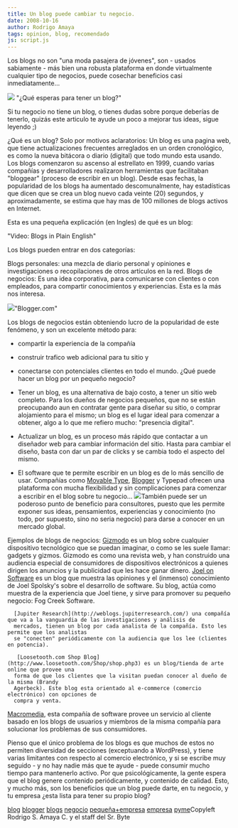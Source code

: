 ```yaml
---
title: Un blog puede cambiar tu negocio.
date: 2008-10-16
author: Rodrigo Amaya
tags: opinion, blog, recomendado
js: script.js
---
```


Los blogs no son "una moda pasajera de jóvenes", son - usados sabiamente -
      más bien una robusta plataforma en donde virtualmente cualquier tipo de negocios, puede
      cosechar beneficios casi inmediatamente...

[![](http://2.bp.blogspot.com/_ayvorITawE4/SPgEdoxR1aI/AAAAAAAABV4/NbrTeg1uuCA/s320/blog-blogging.jpg)](http://2.bp.blogspot.com/_ayvorITawE4/SPgEdoxR1aI/AAAAAAAABV4/NbrTeg1uuCA/s1600-h/blog-blogging.jpg)
"¿Qué esperas para tener un blog?"

Si tu negocio no tiene un blog, o tienes dudas sobre porque
      deberías de tenerlo, quizás este articulo te ayude un poco a mejorar tus ideas, sigue leyendo
      ;)

¿Qué es un
      blog?
Solo por motivos aclaratorios: Un blog es una pagina web, que
      tiene actualizaciones frecuentes arreglados en un orden cronológico, es como la nueva bitácora
      o diario (digital) que todo mundo esta usando. Los blogs comenzaron su ascenso al estrellato
      en 1999, cuando varias compañías y desarrolladores realizaron herramientas que facilitaban
      "bloggear" (proceso de escribir en un blog). Desde esas fechas, la popularidad de los blogs ha
      aumentado descomunalmente, hay estadísticas que dicen que se crea un blog nuevo cada veinte
      (20) segundos, y aproximadamente, se estima que hay mas de 100 millones de blogs activos en
      Internet.

Esta es una pequeña explicación (en Ingles) de qué es un
      blog:

"Video: Blogs in Plain
      English"

Los blogs pueden entrar en
      dos categorías:

Blogs personales: una mezcla de diario personal y opiniones e
      investigaciones o recopilaciones de otros artículos en la red.
Blogs de negocios: Es una idea corporativa, para
      comunicarse con clientes o con empleados, para compartir conocimientos y experiencias. Esta es
      la más nos interesa.

[![](http://3.bp.blogspot.com/_ayvorITawE4/SPgC9UZPEII/AAAAAAAABVw/-nXElrmKygY/s320/BloggerHomePage.png)](http://3.bp.blogspot.com/_ayvorITawE4/SPgC9UZPEII/AAAAAAAABVw/-nXElrmKygY/s1600-h/BloggerHomePage.png)"Blogger.com"

Los blogs
      de negocios están obteniendo lucro de la popularidad de este fenómeno, y son un excelente
      método para:

- compartir la experiencia de la compañía
- construir trafico web adicional para tu sitio y
- conectarse con potenciales clientes en todo el mundo.
¿Qué puede
      hacer un blog por un pequeño negocio?

- Tener un blog, es una alternativa de bajo costo, a tener un sitio web completo. Para los dueños de negocios pequeños, que no se están preocupando aun en contratar gente para diseñar su sitio, o comprar alojamiento para el mismo; un blog es el lugar ideal para comenzar a obtener, algo a lo que me refiero mucho: "presencia digital".
- Actualizar un blog, es un proceso más rápido que contactar a un diseñador web para cambiar información del sitio. Hasta para cambiar el diseño, basta con dar un par de clicks y se cambia todo el aspecto del mismo.
- El software que te permite escribir en un blog es de lo más sencillo de usar. Compañías como [Movable Type](http://www.moveabletype.org/), [Blogger](http://blogger.com/) y Typepad ofrecen una plataforma con mucha flexibilidad y sin complicaciones para comenzar a escribir en el blog sobre tu negocio... [![](http://www.majordojo.com/images/mt4-logo.png)](http://www.majordojo.com/images/mt4-logo.png)También puede ser un poderoso punto de beneficio para consultores, puesto que les permite exponer sus ideas, pensamientos, experiencias y conocimiento (no todo, por supuesto, sino no seria negocio) para darse a conocer en un mercado global.

Ejemplos de blogs de
      negocios:
[Gizmodo](http://gizmodo.com/) es un blog sobre cualquier dispositivo tecnológico que se puedan
      imaginar, o como se les suele llamar: gadgets y gizmos. Gizmodo es como una revista web, y han
      construido una audiencia especial de consumidores de dispositivos electrónicos a quienes
      dirigen los anuncios y la publicidad que les hace ganar dinero.
 [Joel on Software](http://www.joelonsoftware.com/) es un blog que muestra las opiniones y el (inmenso) conocimiento de Joel
      Spolsky's sobre el desarrollo de software. Su blog, actúa como muestra de la experiencia que
      Joel tiene, y sirve para promover su pequeño negocio: Fog Creek Software.

      [Jupiter Research](http://weblogs.jupiterresearch.com/) una compañía que va a la vanguardia de las investigaciones y análisis de
      mercados, tienen un blog por cada analista de la compañía. Esto les permite que los analistas
      se "conecten" periódicamente con la audiencia que los lee (clientes en potencia).

       [Loosetooth.com Shop Blog](http://www.loosetooth.com/Shop/shop.php3) es un blog/tienda de arte online que provee una
      forma de que los clientes que la visitan puedan conocer al dueño de la misma (Brandy
      Agerbeck). Este blog esta orientado al e-commerce (comercio electrónico) con opciones de
      compra y venta.

  [Macromedia](http://weblogs.macromedia.com/mxna/), esta compañía de software provee un servicio al cliente basado en los
      blogs de usuarios y miembros de la misma compañía para solucionar los problemas de sus
      consumidores.

 Pienso que el único problema de los blogs es que muchos de
      estos no permiten diversidad de secciones (exceptuando a WordPress), y tiene varias limitantes
      con respecto al comercio electrónico, y si se escribe muy seguido - y no hay nadie más que te
      ayude - puede consumir mucho tiempo para mantenerlo activo. Por que psicológicamente, la gente
      espera que el blog genere contenido periódicamente, y contenido de calidad.
Esto, y
      mucho más, son los beneficios que un blog puede darte, en tu negocio, y tu empresa ¿esta lista
      para tener su propio blog?

[blog](http://www.blogalaxia.com/tags/blog) [blogger](http://www.blogalaxia.com/tags/blogger) [blogs](http://www.blogalaxia.com/tags/blogs) [negocio](http://www.blogalaxia.com/tags/negocio) [pequeña+empresa](http://www.blogalaxia.com/tags/pequena+empresa) [empresa](http://www.blogalaxia.com/tags/empresa) [pyme](http://www.blogalaxia.com/tags/pyme)Copyleft Rodrigo S. Amaya C.
      y el staff del Sr. Byte